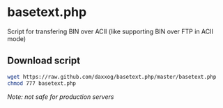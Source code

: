 basetext.php
============

Script for transfering BIN over ACII (like supporting BIN over FTP in ACII mode)

Download script
-----------
```bash
wget https://raw.github.com/daxxog/basetext.php/master/basetext.php
chmod 777 basetext.php
```

*Note: not safe for production servers*
